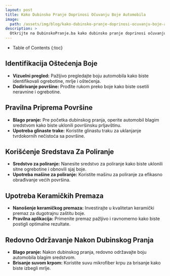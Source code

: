 ```yaml
---
layout: post
title: Kako Dubinsko Pranje Doprinosi Očuvanju Boje Automobila
image: 
  path: /assets/img/blog/kako-dubinsko-pranje-doprinosi-ocuvanju-boje-automobila_dubinsko-pranje-ba.png
description: >
  Otkrijte na DubinskoPranje.ba kako dubinsko pranje doprinosi očuvanju boje vašeg automobila. Saveti za uklanjanje ogrebotina, očuvanje sjaja i dugovečnost boje.
---
```



- Table of Contents
{:toc}


## Identifikacija Oštećenja Boje

- **Vizuelni pregled:** Pažljivo pregledajte boju automobila kako biste identifikovali ogrebotine, mrlje i oštećenja.
- **Dodirivanje površine:** Prođite rukom preko boje kako biste osetili neravnine i ogrebotine.

## Pravilna Priprema Površine

- **Blago pranje:** Pre početka dubinskog pranja, operite automobil blagim sredstvom kako biste uklonili površinsku prljavštinu.
- **Upotreba glinaste trake:** Koristite glinastu traku za uklanjanje tvrdokornih nečistoća sa površine.

## Korišćenje Sredstava Za Poliranje

- **Sredstvo za poliranje:** Nanesite sredstvo za poliranje kako biste uklonili sitne ogrebotine i obnovili sjaj boje.
- **Upotreba mašine za poliranje:** Koristite mašinu za poliranje za efikasno obrađivanje većih površina.

## Upotreba Keramičkih Premaza

- **Nanošenje keramičkog premaza:** Investirajte u kvalitetan keramički premaz za dugotrajnu zaštitu boje.
- **Pravilna aplikacija:** Primenite premaz pažljivo i ravnomerno kako biste postigli optimalne rezultate.

## Redovno Održavanje Nakon Dubinskog Pranja

- **Blago pranje:** Nakon dubinskog pranja, redovno održavajte boju automobila blagim sredstvom.
- **Brisanje suvom krpom:** Koristite suvu mikrofiber krpu za brisanje kako biste izbegli mrlje.